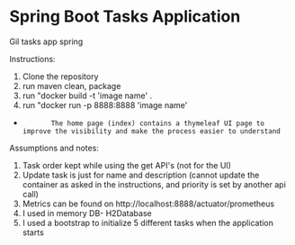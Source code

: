 # Spring Boot Tasks Application

Gil tasks app spring

Instructions:
1. Clone the repository
2. run maven clean, package
3. run "docker build -t 'image name' .
4. run "docker run -p 8888:8888 'image name'


* 			 The home page (index) contains a thymeleaf UI page to improve the visibility and make the process easier to understand


Assumptions and notes:
1. Task order kept while using the get API's (not for the UI)
2. Update task is just for name and description (cannot update the container as asked in the instructions, and priority is set by another api call)
3. Metrics can be found on http://localhost:8888/actuator/prometheus
4. I used in memory DB- H2Database 
5. I used a bootstrap to initialize 5 different tasks when the application starts 
